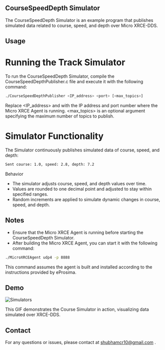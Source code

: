 ## CourseSpeedDepth Simulator
The CourseSpeedDepth Simulator is an example program that publishes simulated data related to course, speed, and depth over Micro XRCE-DDS.

## Usage
# Running the Track Simulator
To run the CourseSpeedDepth Simulator, compile the CourseSpeedDepthPublisher.c file and execute it with the following command:

```bash
./CourseSpeedDepthPublisher <IP_address> <port> [<max_topics>]
```
Replace <IP_address> and <port> with the IP address and port number where the Micro XRCE Agent is running. <max_topics> is an optional argument specifying the maximum number of topics to publish.

# Simulator Functionality
The Simulator continuously publishes simulated data of course, speed, and depth:

```bash
Sent course: 1.0, speed: 2.8, depth: 7.2
```
Behavior
- The simulator adjusts course, speed, and depth values over time.
- Values are rounded to one decimal point and adjusted to stay within specified ranges.
- Random increments are applied to simulate dynamic changes in course, speed, and depth.

## Notes
- Ensure that the Micro XRCE Agent is running before starting the CourseSpeedDepth Simulator.
- After building the Micro XRCE Agent, you can start it with the following command:

```bash
./MicroXRCEAgent udp4 -p 8888
```

This command assumes the agent is built and installed according to the instructions provided by eProsima.

## Demo

![Simulators](https://github.com/user-attachments/assets/c323e3b4-1c06-457c-a510-6727329a1fb5)

This GIF demonstrates the Course Simulator in action, visualizing data simulated over XRCE-DDS.

## Contact
For any questions or issues, please contact at shubhamcr10@gmail.com .

